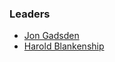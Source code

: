 ### Leaders
* [Jon Gadsden](mailto:jon.gadsden@owasp.org)
* [Harold Blankenship](mailto:harold.blankenship@owasp.org)
